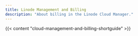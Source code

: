 ```yaml
---
title: Linode Management and Billing
description: "About billing in the Linode Cloud Manager."
---
```


{{< content "cloud-management-and-billing-shortguide" >}}
